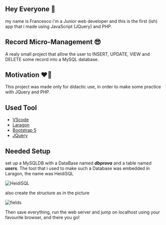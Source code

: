 ## Hey Everyone :wave:
my name is Francesco i'm a Junior web developer and this is the first (ish) app that i made using JavaScript (JQuery) and PHP.

## Record Micro-Management :sunglasses:
A realy small project that allow the user to INSERT, UPDATE, VIEW and DELETE some record into a MySQL database.

## Motivation	:heart_on_fire:
This project was made only for didactic use, in order to make some practice with JQuery and PHP.

## Used Tool
- [VScode](https://code.visualstudio.com/download)
- [Laragon](https://laragon.org/)
- [Bootstrap 5](https://getbootstrap.com/)
- [JQuery](https://jquery.com/)

## Needed Setup
set up a MySQLDB with a DataBase named ***dbprova*** and a table named ***users***.
The tool that i used to make such a Database was embedded in Laragon, the name was HeidiSQL

![HeidiSQL](https://iili.io/5k9F87.png)

also create the structure as in the picture

![fields](https://i.ibb.co/p0F2SNT/fields.png)

Then save everything, run the web server and jump on localhost using your favourite browser, and there you go!

